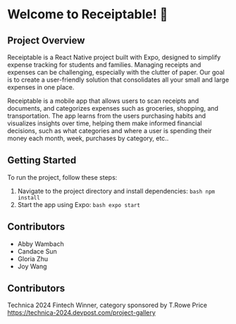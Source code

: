# Welcome to Receiptable! 👋

## Project Overview

Receiptable is a React Native project built with Expo, designed to simplify expense tracking for students and families. Managing receipts and expenses can be challenging, especially with the clutter of paper. Our goal is to create a user-friendly solution that consolidates all your small and large expenses in one place.

Receiptable is a mobile app that allows users to scan receipts and documents, and categorizes expenses such as groceries, shopping, and transportation. The app learns from the users purchasing habits and visualizes insights over time, helping them make informed financial decisions, such as what categories and where a user is spending their money each month, week, purchases by category, etc..

## Getting Started

To run the project, follow these steps:

1. Navigate to the project directory and install dependencies: ```bash npm install```
2. Start the app using Expo: ```bash expo start```

## Contributors 
- Abby Wambach
- Candace Sun
- Gloria Zhu
- Joy Wang

## Contributors 
Technica 2024 Fintech Winner, category sponsored by T.Rowe Price <br>
https://technica-2024.devpost.com/project-gallery
